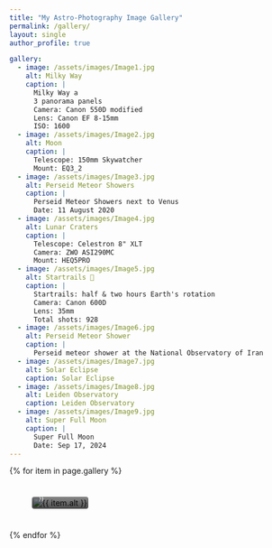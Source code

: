 ```yaml
---
title: "My Astro-Photography Image Gallery"
permalink: /gallery/
layout: single
author_profile: true

gallery:
  - image: /assets/images/Image1.jpg
    alt: Milky Way
    caption: |
      Milky Way a
      3 panorama panels
      Camera: Canon 550D modified
      Lens: Canon EF 8-15mm 
      ISO: 1600
  - image: /assets/images/Image2.jpg
    alt: Moon
    caption: |
      Telescope: 150mm Skywatcher
      Mount: EQ3_2
  - image: /assets/images/Image3.jpg
    alt: Perseid Meteor Showers
    caption: |
      Perseid Meteor Showers next to Venus
      Date: 11 August 2020
  - image: /assets/images/Image4.jpg
    alt: Lunar Craters
    caption: |
      Telescope: Celestron 8" XLT
      Camera: ZWO ASI290MC
      Mount: HEQ5PRO
  - image: /assets/images/Image5.jpg
    alt: Startrails 🌠
    caption: |
      Startrails: half & two hours Earth's rotation
      Camera: Canon 600D
      Lens: 35mm
      Total shots: 928
  - image: /assets/images/Image6.jpg
    alt: Perseid Meteor Shower
    caption: |
      Perseid meteor shower at the National Observatory of Iran
  - image: /assets/images/Image7.jpg
    alt: Solar Eclipse
    caption: Solar Eclipse
  - image: /assets/images/Image8.jpg
    alt: Leiden Observatory
    caption: Leiden Observatory
  - image: /assets/images/Image9.jpg
    alt: Super Full Moon
    caption: |
      Super Full Moon
      Date: Sep 17, 2024
---
```


<style>
.gallery-grid {
  display: grid;
  grid-template-columns: repeat(auto-fit, minmax(250px, 1fr));
  gap: 1.5rem;
}

.gallery-item {
  position: relative;
  overflow: hidden;
  border-radius: 4px;
}

.gallery-item img {
  width: 100%;
  height: auto;
  display: block;
  transition: transform 0.3s ease;
}

.gallery-item:hover img {
  transform: scale(1.05);
}

/* Caption as gradient overlay at bottom */
.gallery-item figcaption {
  position: absolute;
  bottom: 0;
  left: 0;
  right: 0;
  padding: 0.75rem;
  font-size: 0.65rem;
  line-height: 1.2;
  color: #fff;
  text-align: left;
  background: linear-gradient(to top, rgba(0, 0, 0, 0.7), transparent);
  max-height: 4rem;
  overflow: hidden;
  transition: max-height 0.4s ease, background 0.4s ease;
}

/* On hover: expand caption fully */
.gallery-item:hover figcaption {
  max-height: 10rem;
  background: linear-gradient(to top, rgba(0,0,0,0.85), transparent);
}

/* Automatic alignment left/center/right per row */
.gallery-item:nth-child(3n+1) { justify-self: start; }
.gallery-item:nth-child(3n+2) { justify-self: center; }
.gallery-item:nth-child(3n+3) { justify-self: end; }
</style>

<div class="gallery-grid">
  {% for item in page.gallery %}
    <figure class="gallery-item">
      <img src="{{ item.image }}" alt="{{ item.alt }}" />
      <figcaption>{{ item.caption | markdownify }}</figcaption>
    </figure>
  {% endfor %}
</div>
